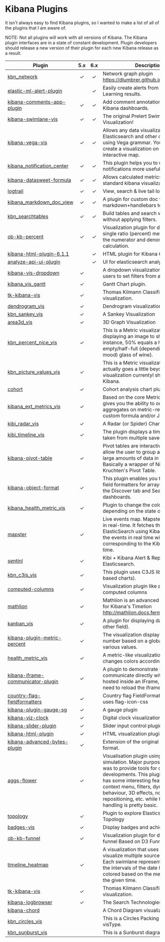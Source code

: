 # Kibana Plugins

It isn't always easy to find Kibana plugins, so I wanted to make a list of all of the plugins that I am aware of.

NOTE: Not all plugins will work with all versions of Kibana. The Kibana plugin interfaces are in a state of constant development. Plugin developers should release a new version of their plugin for each new Kibana release as a result.

 Plugin | 5.x | 6.x | Description
--- |:---:|:---:| ---
[kbn_network](https://github.com/dlumbrer/kbn_network) | &#10003; | &#10003; | Network graph plugin https://dlumbrer.github.io/kbn_network/
[elastic-ml-alert-plugin](https://github.com/serive/elastic-ml-alert-plugin) |  | &#10003; | Easily create alerts from Machine Learning results.
[kibana-comments-app-plugin](https://github.com/gwintzer/kibana-comments-app-plugin) | &#10003; | &#10003; | Add comment annotations to your Kibana dashboards.
[kibana-swimlane-vis](https://github.com/prelert/kibana-swimlane-vis) | &#10003; | &#10003; | The original Prelert Swimlane Visualization! |
[kibana-vega-vis](https://github.com/nyurik/kibana-vega-vis) | &#10003; | &#10003; | Allows any data visualizations from Elasticsearch and other data sources using Vega grammar. You can even create a visualization on top of an interactive map.
[kibana_notification_center](https://github.com/sw-jung/kibana_notification_center) | &#10003; | &#10003; | This plugin helps you to use Kibana's notifications more usefully.
[kibana-datasweet-formula](https://github.com/datasweet-fr/kibana-datasweet-formula) | &#10003; | &#10003; | Allows calculated metrics on any standard kibana visualizations.
[logtrail](https://github.com/sivasamyk/logtrail) | &#10003; | &#10003; | View, search & live tail log events
[kibana_markdown_doc_view](https://github.com/sw-jung/kibana_markdown_doc_view) | &#10003; | &#10003; | A plugin for custom doc view using markdown+handlebars template.
[kbn_searchtables](https://github.com/dlumbrer/kbn_searchtables) | &#10003; | &#10003; | Build tables and search with an input without applying filters.
[ob-kb-percent](https://github.com/outbrain/ob-kb-percent) | &#10003; | &#10003; | Visualization plugin for displaying a single ratio (percent) metric. Customize the numerator and denominator of the calculation.
[kibana-html-plugin-6.1.1](https://github.com/jaydabhi17/kibana-html-plugin-6.1.1) |  | &#10003; | HTML plugin for Kibana 6.1.1
[analyze-api-ui-plugin](https://github.com/johtani/analyze-api-ui-plugin) |  | &#10003; | UI for elasticsearch analyze API
[kibana-vis-dropdown](https://github.com/robcowart/kibana-vis-dropdown) | &#10003; |  | A dropdown visualization which allows users to set filters from a list of values.
[kibana_vis_gantt](https://github.com/sasauz/kibana_vis_gantt) | &#10003; |  | Gantt Chart plugin.
[tk-kibana-vis](https://github.com/e-ucm/tk-kibana-vis) | &#10003; |  | Thomas Kilmann Classification visualization.
[dendrogram_vis](https://github.com/JuanCarniglia/dendrogram_vis) | &#10003; |  | Dendrogram visualization plugin
[kbn_sankey_vis](https://github.com/JuanCarniglia/kbn_sankey_vis) | &#10003; |  | A Sankey Visualization
[area3d_vis](https://github.com/JuanCarniglia/area3d_vis) | &#10003; |  | 3D Graph Visualization
[kbn_percent_nice_vis](https://github.com/JuanCarniglia/kbn_percent_nice_vis) | &#10003; |  | This is a Metric visualization that allows displaying an image to show the % (For instance, 50% equals a half-empty/half-full (depending on your mood) glass of wine).
[kbn_picture_values_vis](https://github.com/JuanCarniglia/kbn_picture_values_vis) | &#10003; |  | This is a Metric visualization that actually goes a little beyond the metric visualization currentyl shipped with Kibana.
[cohort](https://github.com/elo7/cohort) | &#10003; |  | Cohort analysis chart plugin
[kibana_ext_metrics_vis](https://github.com/ommsolutions/kibana_ext_metrics_vis) | &#10003; |  | Based on the core Metric-Plugin but gives you the ability to output custom aggregates on metric-results by using custom formula and/or JavaScript.
[kibi_radar_vis](https://github.com/sirensolutions/kibi_radar_vis) | &#10003; |  | A Radar (or Spider) Chart plugin.
[kibi_timeline_vis](https://github.com/sirensolutions/kibi_timeline_vis) | &#10003; |  | The plugin displays a timeline of events taken from multiple saved searches.
[kibana-pivot-table](https://github.com/datavoyagerhk/kibana-pivot-table) | &#10003; |  | Pivot tables are interactive tables that allow the user to group and summarize large amounts of data in a concise. Basically a wrapper of Nicolas Kruchten's Pivot Table.
[kibana-object-format](https://github.com/istresearch/kibana-object-format) | &#10003; |  | This plugin enables you to configure field formatters for arrays of objects in the Discover tab and Search tables in dashboards.
[kibana_health_metric_vis](https://github.com/clamarque/kibana_health_metric_vis) | &#10003; |  | Plugin to change the color of the metric depending on the state of health.
[mapster](https://github.com/elastickent/mapster/network) | &#10003; |  | Live events map. Mapster is not truely in real-time. It fetches the events from ElasticSearch using Kibana and replays the events in real time with a lag corresponding to the Kibana refresh time.
[sentinl](https://github.com/sirensolutions/sentinl) | &#10003; |  | Kibi + Kibana Alert & Report App for Elasticsearch.
[kbn_c3js_vis](https://github.com/mstoyano/kbn_c3js_vis) | &#10003; |  | This plugin uses C3JS library (D3-based charts).
[computed-columns](https://github.com/seadiaz/computed-columns) | &#10003; |  | Visualization plugin like a table but with computed columns
[mathlion](https://github.com/fermiumlabs/mathlion) | &#10003; |  | Mathlion is an advanced math plugin for Kibana's Timelion http://mathlion.docs.fermiumlabs.com
[kanban_vis](https://github.com/Echolee-L/kanban_vis) | &#10003; |  | A plugin for displaying data by status(or other field).
[kibana-plugin-metric-percent](https://github.com/amannocci/kibana-plugin-metric-percent) | &#10003; |  | The visualization displays a percent number based on a global number and various values.
[health_metric_vis](https://github.com/DeanF/health_metric_vis) | &#10003; |  | A metric-like visualization, that changes colors according to numbers.
[kibana-iframe-communicator-plugin](https://github.com/bondib/kibana-iframe-communicator-plugin) | &#10003; |  | A plugin to demonstrate how one can communicate directly with Kibana hosted inside an IFrame, without the need to reload the iframe.
[country-flag-fieldformatters](https://github.com/nabilbendafi/country-flag-fieldformatters) | &#10003; |  | Country flag FieldFormat plugin which uses flag-icon-css
[kibana-plugin-gauge-sg](https://github.com/sbeyn/kibana-plugin-gauge-sg) | &#10003; |  |A gauge plugin
[kibana-viz-clock](https://github.com/MichalHecko/kibana-viz-clock) | &#10003; |  | Digital clock visualization plugin
[kibana-slider-plugin](https://github.com/raystorm-place/kibana-slider-plugin) | &#10003; |  | Slider input control plugin
[kibana-html-plugin](https://github.com/raystorm-place/kibana-html-plugin) | &#10003; |  | HTML visualization plugin
[kibana-advanced-bytes-plugin](https://github.com/MaxxtonGroup/kibana-advanced-bytes-plugin) | &#10003; |  | Extension of the original bytes field format.
[aggs-flower](https://github.com/commsart/aggs-flower) | &#10003; |  | Visualisation plugin using d3 forced simulation. Major purpose of this plugin was to provide tools for other plugin developments. This plugin therefore has some interesting features like context menu, filters, dynamic d3 behaviour, 3D effects, node repositioning, etc. while the query handling is pretty basic.
[topology](https://github.com/bahaaldine/topology) | &#10003; |  | Plugin to explore Elasticsearch Topology
[badges-vis](https://github.com/e-ucm/badges-vis) | &#10003; |  | Display badges and achievements.
[ob-kb-funnel](https://github.com/outbrain/ob-kb-funnel) | &#10003; |  | Visualization plugin for displaying a funnel Based on D3 Funnel lib
[timeline_heatmap](https://github.com/JacobBrandt/timeline_heatmap) | &#10003; |  | A visualization that uses swimlanes to visualize multiple sources over time. Each swimlane represents a source and the intervals of the date histogram are colored based on the metric defined at the given time.
[tk-kibana-vis](https://github.com/e-ucm/tk-kibana-vis) | &#10003; |  | Thomas Kilmann Classification visualization.
[kibana-logbrowser](https://github.com/searchtechnologies/kibana-logbrowser) | &#10003; |  | The Search Technologies Log Browser
[kibana-chord](https://github.com/datavis-tech/kibana-chord) |  |  | A Chord Diagram visualization
[kbn_circles_vis](https://github.com/JuanCarniglia/kbn_circles_vis) |  |  | This is a Circles Packing diagram visType.
[kbn_sunburst_vis](https://github.com/JuanCarniglia/kbn_sunburst_vis) |  |  | This is a Sunburst diagram visType
